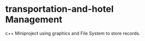 # transportation-and-hotel Management
c++ Miniproject using graphics and File System to store records.
